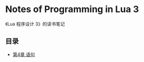 Notes of Programming in Lua 3
=============================

《Lua 程序设计 3》的读书笔记


目录
----

+ [第4章 语句](notes/04_Statements.md)
